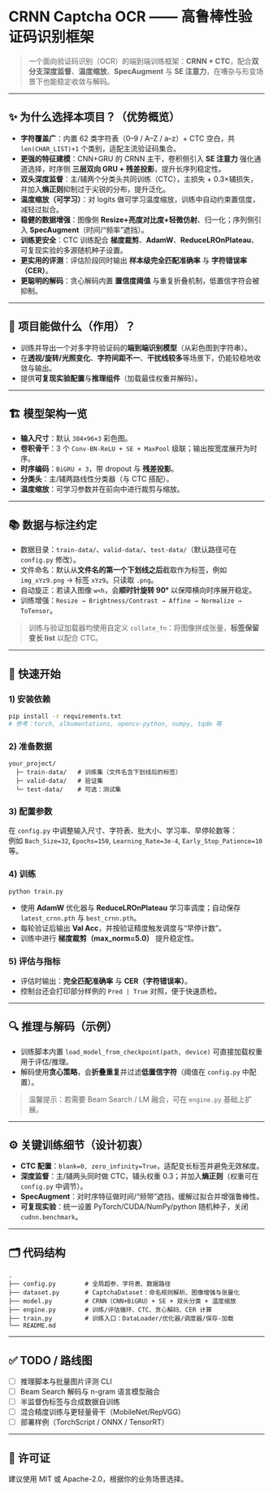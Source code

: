 # CRNN Captcha OCR —— 高鲁棒性验证码识别框架

> 一个面向验证码识别（OCR）的端到端训练框架：**CRNN + CTC**，配合**双分支深度监督**、**温度缩放**、**SpecAugment** 与 **SE 注意力**，在嘈杂与形变场景下也能稳定收敛与解码。

---

## ✨ 为什么选择本项目？（优势概览）

- **字符覆盖广**：内置 62 类字符表（0–9 / A–Z / a–z）+ CTC 空白，共 `len(CHAR_LIST)+1` 个类别，适配主流验证码集合。 
- **更强的特征建模**：CNN+GRU 的 CRNN 主干，卷积侧引入 **SE 注意力** 强化通道选择，时序侧 **三层双向 GRU + 残差投影**，提升长序列稳定性。
- **双头深度监督**：主/辅两个分类头共同训练（CTC），主损失 + 0.3×辅损失，并加入**熵正则**抑制过于尖锐的分布，提升泛化。
- **温度缩放（可学习）**：对 logits 做可学习温度缩放，训练中自动约束置信度，减轻过拟合。
- **稳健的数据增强**：图像侧 **Resize+亮度对比度+轻微仿射**、归一化；序列侧引入 **SpecAugment**（时间/“频率”遮挡）。
- **训练更安全**：CTC 训练配合 **梯度裁剪**、**AdamW**、**ReduceLROnPlateau**、可复现实验的多源随机种子设置。
- **更实用的评测**：评估阶段同时输出 **样本级完全匹配准确率** 与 **字符错误率（CER）**。
- **更聪明的解码**：贪心解码内置 **置信度阈值** 与重复折叠机制，低置信字符会被抑制。

---

## 🧩 项目能做什么（作用）？

- 训练并导出一个对多字符验证码的**端到端识别模型**（从彩色图到字符串）。  
- 在**透视/旋转/光照变化**、**字符间距不一**、**干扰线较多**等场景下，仍能较稳地收敛与输出。  
- 提供**可复现实验配置**与**推理组件**（加载最佳权重并解码）。

---

## 🏗️ 模型架构一览

- **输入尺寸**：默认 `384×96×3` 彩色图。
- **卷积骨干**：3 个 `Conv-BN-ReLU + SE + MaxPool` 级联；输出按宽度展开为时序。 
- **时序编码**：`BiGRU × 3`，带 dropout 与 **残差投影**。 
- **分类头**：主/辅两路线性分类器（与 CTC 搭配）。
- **温度缩放**：可学习参数并在前向中进行裁剪与缩放。

---

## 📚 数据与标注约定

- 数据目录：`train-data/`、`valid-data/`、`test-data/`（默认路径可在 `config.py` 修改）。 
- 文件命名：默认从**文件名的第一个下划线之后**截取作为标签，例如 `img_xYz9.png` → 标签 `xYz9`。只读取 `.png`。
- 自动旋正：若读入图像 `w<h`，会**顺时针旋转 90°** 以保障横向时序展开稳定。
- 训练增强：`Resize → Brightness/Contrast → Affine → Normalize → ToTensor`。

> 训练与验证加载器均使用自定义 `collate_fn`：将图像拼成张量，**标签保留变长 list** 以配合 CTC。

---

## 🚀 快速开始

### 1) 安装依赖
```bash
pip install -r requirements.txt
# 参考：torch, albumentations, opencv-python, numpy, tqdm 等
```

### 2) 准备数据
```
your_project/
  ├─ train-data/   # 训练集（文件名含下划线后的标签）
  ├─ valid-data/   # 验证集
  └─ test-data/    # 可选：测试集
```

### 3) 配置参数
在 `config.py` 中调整输入尺寸、字符表、批大小、学习率、早停轮数等：  
例如 `Bach_Size=32`, `Epochs=150`, `Learning_Rate=3e-4`, `Early_Stop_Patience=10` 等。

### 4) 训练
```bash
python train.py
```
- 使用 **AdamW** 优化器与 **ReduceLROnPlateau** 学习率调度；自动保存 `latest_crnn.pth` 与 `best_crnn.pth`。
- 每轮验证后输出 **Val Acc**，并按验证精度触发调度与“早停计数”。
- 训练中进行 **梯度裁剪（max_norm=5.0）** 提升稳定性。

### 5) 评估与指标
- 评估时输出：**完全匹配准确率** 与 **CER（字符错误率）**。
- 控制台还会打印部分样例的 `Pred | True` 对照，便于快速质检。

---

## 🔍 推理与解码（示例）

- 训练脚本内置 `load_model_from_checkpoint(path, device)` 可直接加载权重用于评估/推理。
- 解码使用**贪心策略**，会**折叠重复**并过滤**低置信字符**（阈值在 `config.py` 中配置）。

> 温馨提示：若需要 Beam Search / LM 融合，可在 `engine.py` 基础上扩展。

---

## ⚙️ 关键训练细节（设计初衷）

- **CTC 配置**：`blank=0, zero_infinity=True`，适配变长标签并避免无效梯度。
- **深度监督**：主/辅两头同时做 CTC，辅头权重 0.3；并加入**熵正则**（权重可在 `config.py` 中调节）。
- **SpecAugment**：对时序特征做时间/“频带”遮挡，缓解过拟合并增强鲁棒性。
- **可复现实验**：统一设置 PyTorch/CUDA/NumPy/python 随机种子，关闭 `cudnn.benchmark`。

---

## 🗂️ 代码结构
```
.
├── config.py        # 全局超参、字符表、数据路径
├── dataset.py       # CaptchaDataset：命名规则解析、图像增强与张量化
├── model.py         # CRNN（CNN+BiGRU）+ SE + 双头分类 + 温度缩放
├── engine.py        # 训练/评估循环、CTC、贪心解码、CER 计算
├── train.py         # 训练入口：DataLoader/优化器/调度器/保存-加载
└── README.md
```

---

## ✅ TODO / 路线图
- [ ] 推理脚本与批量图片评测 CLI
- [ ] Beam Search 解码与 n-gram 语言模型融合
- [ ] 半监督伪标签与合成数据自训练
- [ ] 混合精度训练与更轻量骨干（MobileNet/RepVGG）
- [ ] 部署样例（TorchScript / ONNX / TensorRT）

---

## 📄 许可证
建议使用 MIT 或 Apache-2.0，根据你的业务场景选择。
